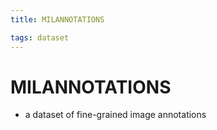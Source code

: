 ```yaml
---
title: MILANNOTATIONS

tags: dataset 
---
```


# MILANNOTATIONS
- a dataset of fine-grained image annotations










